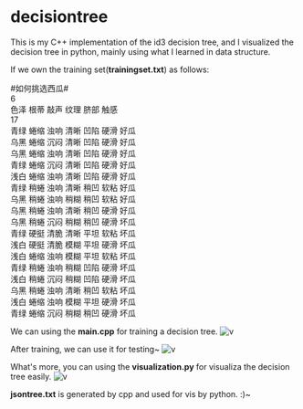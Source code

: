 # decisiontree
This is my C++ implementation of the id3 decision tree, and I visualized the decision tree in python, mainly using what I learned in data structure.

If we own the training set(**trainingset.txt**) as follows:

#如何挑选西瓜#  
6  
色泽 根蒂 敲声 纹理 脐部 触感  
17  
青绿 蜷缩 浊响 清晰 凹陷 硬滑 好瓜  
乌黑 蜷缩 沉闷 清晰 凹陷 硬滑 好瓜  
乌黑 蜷缩 浊响 清晰 凹陷 硬滑 好瓜  
青绿 蜷缩 沉闷 清晰 凹陷 硬滑 好瓜  
浅白 蜷缩 浊响 清晰 凹陷 硬滑 好瓜  
青绿 稍蜷 浊响 清晰 稍凹 软粘 好瓜  
乌黑 稍蜷 浊响 稍糊 稍凹 软粘 好瓜  
乌黑 稍蜷 浊响 清晰 稍凹 硬滑 好瓜  
乌黑 稍蜷 沉闷 稍糊 稍凹 硬滑 坏瓜  
青绿 硬挺 清脆 清晰 平坦 软粘 坏瓜  
浅白 硬挺 清脆 模糊 平坦 硬滑 坏瓜  
浅白 蜷缩 浊响 模糊 平坦 软粘 坏瓜  
青绿 稍蜷 浊响 稍糊 凹陷 硬滑 坏瓜  
浅白 稍蜷 沉闷 稍糊 凹陷 硬滑 坏瓜  
乌黑 稍蜷 浊响 清晰 稍凹 软粘 坏瓜  
浅白 蜷缩 浊响 模糊 平坦 硬滑 坏瓜  
青绿 蜷缩 沉闷 稍糊 稍凹 硬滑 坏瓜  

We can using the **main.cpp** for training a decision tree.
![v](https://github.com/linqinghong/decisiontree/blob/master/img/training.png)

After training, we can use it for testing~
![v](https://github.com/linqinghong/decisiontree/blob/master/img/testing.png)

What's more, you can using the **visualization.py** for visualiza the decision tree easily.
![v](https://github.com/linqinghong/decisiontree/blob/master/img/tree.png)

**jsontree.txt** is generated by cpp and used for vis by python. :)~
